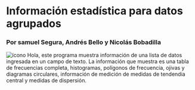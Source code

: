 # Información estadística para datos agrupados
### Por samuel Segura, Andrés Bello y Nicolás Bobadilla

<image src="/resources/ada.ico" alt="ícono"> Hola,  este programa muestra información de una lista de datos ingresada en un campo de texto. La información que muestra es una tabla de frecuencias completa, histogramas, polígonos de frecuencia, ojivas y diagramas circulares, información de medición de medidas de tendendia central y medidas de dispersión.